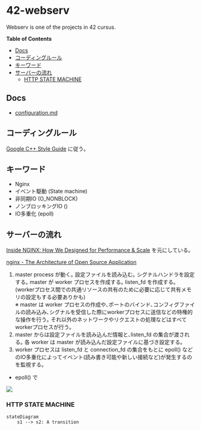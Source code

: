 # 42-webserv

Webserv is one of the projects in 42 cursus.

<!-- START doctoc generated TOC please keep comment here to allow auto update -->
<!-- DON'T EDIT THIS SECTION, INSTEAD RE-RUN doctoc TO UPDATE -->
**Table of Contents**

- [Docs](#docs)
- [コーディングルール](#%E3%82%B3%E3%83%BC%E3%83%87%E3%82%A3%E3%83%B3%E3%82%B0%E3%83%AB%E3%83%BC%E3%83%AB)
- [キーワード](#%E3%82%AD%E3%83%BC%E3%83%AF%E3%83%BC%E3%83%89)
- [サーバーの流れ](#%E3%82%B5%E3%83%BC%E3%83%90%E3%83%BC%E3%81%AE%E6%B5%81%E3%82%8C)
  - [HTTP STATE MACHINE](#http-state-machine)

<!-- END doctoc generated TOC please keep comment here to allow auto update -->

## Docs

- [configuration.md](docs/configuration.md)

## コーディングルール

[Google C++ Style Guide](https://ttsuki.github.io/styleguide/cppguide.ja.html) に従う｡

## キーワード

- Nginx
- イベント駆動 (State machine)
- 非同期IO (O_NONBLOCK)
- ノンブロッキングIO ()
- IO多重化 (epoll)

## サーバーの流れ

[Inside NGINX: How We Designed for Performance & Scale](https://www.nginx.com/blog/inside-nginx-how-we-designed-for-performance-scale/) を元にしている｡

[nginx - The Architecture of Open Source Application](https://www.aosabook.org/en/nginx.html)

1. master process が動く｡ 設定ファイルを読み込む｡ シグナルハンドラを設定する｡ master が worker プロセスを作成する｡ listen_fd を作成する｡ (workerプロセス間での共通リソースの共有のために必要に応じて共有メモリの設定もする必要ありかも)
    <br>※ master は worker プロセスの作成や､ポートのバインド､コンフィグファイルの読み込み､シグナルを受信した際にworkerプロセスに送信などの特権的な操作を行う｡ それ以外のネットワークやリクエストの処理などはすべてworkerプロセスが行う｡
1. master からは設定ファイルを読み込んだ情報と､listen_fd の集合が渡される｡ 各 worker は master が読み込んだ設定ファイルに基づき設定する｡
1. worker プロセスは listen_fd と connection_fd の集合をもとに epoll() などのIO多重化によってイベント(読み書き可能や新しい接続など)が発生するのを監視する｡
  - epoll() で

![](https://www.nginx.com/wp-content/uploads/2015/06/infographic-Inside-NGINX_nonblocking.png)

### HTTP STATE MACHINE

```mermaid
stateDiagram
    s1 --> s2: A transition
```
